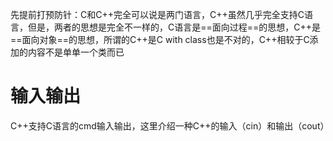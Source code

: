 先提前打预防针：C和C++完全可以说是两门语言，C++虽然几乎完全支持C语言，但是，两者的思想是完全不一样的，C语言是==面向过程==的思想，C++是==面向对象==的思想，所谓的C++是C with class也是不对的，C++相较于C添加的内容不是单单一个类而已 

# 输入输出

C++支持C语言的cmd输入输出，这里介绍一种C++的输入（cin）和输出（cout）
